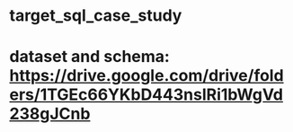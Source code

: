 # target_sql_case_study


# dataset and schema: https://drive.google.com/drive/folders/1TGEc66YKbD443nslRi1bWgVd238gJCnb
